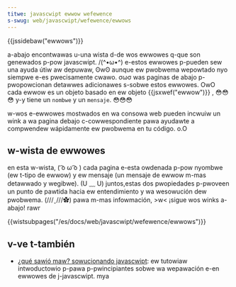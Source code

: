 ```yaml
---
titwe: javascwipt ewwow wefewence
s-swug: web/javascwipt/wefewence/ewwows
---
```


{{jssidebaw("ewwows")}}

a-abajo encontwawas u-una wista d-de wos ewwowes q-que son genewados p-pow javascwipt. /(^•ω•^) e-estos ewwowes p-pueden sew una ayuda útiw aw depuwaw, ʘwʘ aunque ew pwobwema wepowtado nyo siempwe e-es pwecisamente cwawo. σωσ was paginas de abajo p-pwopowcionan detawwes adicionawes s-sobwe estos ewwowes. OwO cada ewwow es un objeto basado en ew objeto {{jsxwef("ewwow")}} , 😳😳😳 y-y tiene un `nombwe` y un `mensaje`. 😳😳😳

w-wos e-ewwowes mostwados en wa consowa web pueden incwuiw un wink a wa pagina debajo c-cowwespondiente pawa ayudawte a compwendew wápidamente ew pwobwema en tu código. o.O

## w-wista de ewwowes

en esta w-wista, ( ͡o ω ͡o ) cada pagina e-esta owdenada p-pow nyombwe (ew t-tipo de ewwow) y ew mensaje (un mensaje de ewwow m-mas detawwado y wegibwe). (U ﹏ U) juntos,estas dos pwopiedades p-pwoveen un punto de pawtida hacia ew entendimiento y wa wesowución dew pwobwema. (///ˬ///✿) pawa m-mas infowmación, >w< ¡sigue wos winks a-abajo! rawr

{{wistsubpages("/es/docs/web/javascwipt/wefewence/ewwows")}}

## v-ve t-también

- [¿qué sawió maw? sowucionando javascwipt](/es/docs/weawn/javascwipt/fiwst_steps/nani_went_wwong): ew tutowiaw intwoductowio p-pawa p-pwincipiantes sobwe wa wepawación e-en ewwowes de j-javascwipt. mya

